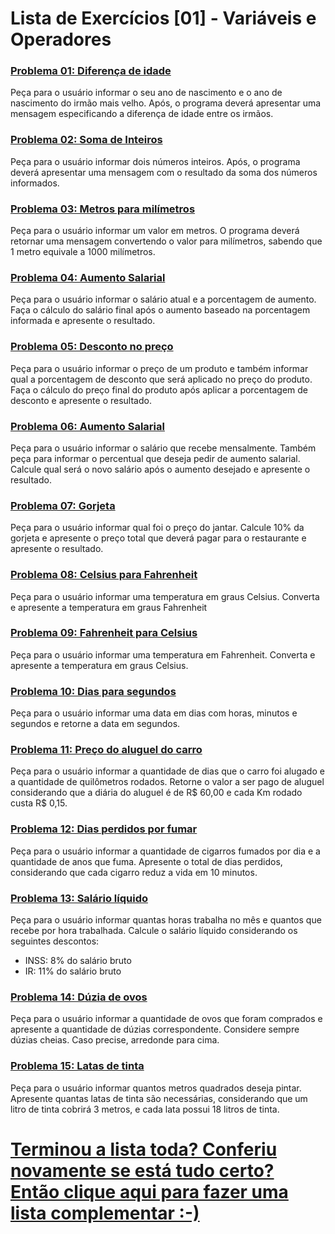 # Lista de Exercícios [01] - Variáveis e Operadores

### **<u>Problema 01: Diferença de idade</u>**
Peça para o usuário informar o seu ano de nascimento e o ano de nascimento do irmão mais velho. Após, o programa deverá apresentar uma mensagem especificando a diferença de idade entre os irmãos.

### **<u>Problema 02: Soma de Inteiros</u>**
Peça para o usuário informar dois números inteiros. Após, o programa deverá apresentar uma mensagem com o resultado da soma dos números informados.

### **<u>Problema 03: Metros para milímetros</u>**
Peça para o usuário informar um valor em metros. O programa deverá retornar uma mensagem convertendo o valor para milímetros, sabendo que 1 metro equivale a 1000 milímetros.

### **<u>Problema 04: Aumento Salarial</u>**
Peça para o usuário informar o salário atual e a porcentagem de aumento. Faça o cálculo do salário final após o aumento baseado na porcentagem informada e apresente o resultado.

### **<u>Problema 05: Desconto no preço</u>**
Peça para o usuário informar o preço de um produto e também informar qual a porcentagem de desconto que será aplicado no preço do produto. Faça o cálculo do preço final do produto após aplicar a porcentagem de desconto e apresente o resultado.

### **<u>Problema 06: Aumento Salarial</u>**
Peça para o usuário informar o salário que recebe mensalmente. Também peça para informar o percentual que deseja pedir de aumento salarial. Calcule qual será o novo salário após o aumento desejado e apresente o resultado.

### **<u>Problema 07: Gorjeta</u>**
Peça para o usuário informar qual foi o preço do jantar. Calcule 10% da gorjeta e apresente o preço total que deverá pagar para o restaurante e apresente o resultado.

### **<u>Problema 08: Celsius para Fahrenheit</u>**
Peça para o usuário informar uma temperatura em graus Celsius. Converta e apresente a temperatura em graus Fahrenheit

### **<u>Problema 09: Fahrenheit para Celsius</u>**
Peça para o usuário informar uma temperatura em Fahrenheit. Converta e apresente a temperatura em graus Celsius.

### **<u>Problema 10: Dias para segundos</u>**
Peça para o usuário informar uma data em dias com horas, minutos e segundos e retorne a data em segundos.

### **<u>Problema 11: Preço do aluguel do carro</u>**
Peça para o usuário informar a quantidade de dias que o carro foi alugado e a quantidade de quilômetros rodados. Retorne o valor a ser pago de aluguel considerando que a diária do aluguel é de R$ 60,00 e cada Km rodado custa R$ 0,15.

### **<u>Problema 12: Dias perdidos por fumar</u>**
Peça para o usuário informar a quantidade de cigarros fumados por dia e a quantidade de anos que fuma. Apresente o total de dias perdidos, considerando que cada cigarro reduz a vida em 10 minutos.

### **<u>Problema 13: Salário líquido</u>**
Peça para o usuário informar quantas horas trabalha no mês e quantos que recebe por hora trabalhada. Calcule o salário líquido considerando os seguintes descontos:
- INSS: 8% do salário bruto
- IR: 11% do salário bruto

### **<u>Problema 14: Dúzia de ovos</u>**
Peça para o usuário informar a quantidade de ovos que foram comprados e apresente a quantidade de dúzias correspondente. Considere sempre dúzias cheias. Caso precise, arredonde para cima.

### **<u>Problema 15: Latas de tinta</u>**
Peça para o usuário informar quantos metros quadrados deseja pintar. Apresente quantas latas de tinta são necessárias, considerando que um litro de tinta cobrirá 3 metros, e cada lata possui 18 litros de tinta.

# [**Terminou a lista toda? Conferiu novamente se está tudo certo? Então clique aqui para fazer uma lista complementar :-)**](./../02_05_02_listaExercicios_2/README.md)